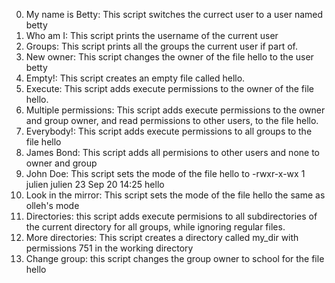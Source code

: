0. My name is Betty: This script switches the currect user to a user named betty
1. Who am I: This script prints the username of the current user
2. Groups: This script prints all the groups the current user if part of.
3. New owner: This script changes the owner of the file hello to the user betty
4. Empty!: This script creates an empty file called hello.
5. Execute: This script adds execute permissions to the owner of the file hello.
6. Multiple permissions: This script adds execute permissions to the owner and group owner, and read permissions to other users, to the file hello.
7. Everybody!: This script adds execute permissions to all groups to the file hello
8. James Bond: This script adds all permisions to other users and none to owner and group
9. John Doe: This script sets the mode of the file hello to -rwxr-x-wx 1 julien julien 23 Sep 20 14:25 hello
10. Look in the mirror: This script sets the mode of the file hello the same as olleh's mode
11. Directories: this script adds execute permisions to all subdirectories of the current directory for all groups, while ignoring regular files.
12. More directories: This script creates a directory called my_dir with permissions 751 in the working directory
13. Change group: this script changes the group owner to school for the file hello
